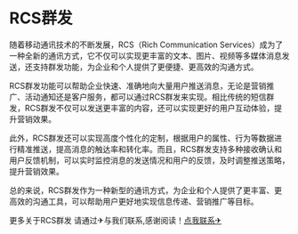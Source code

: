 # RCS群发

随着移动通讯技术的不断发展，RCS（Rich Communication Services）成为了一种全新的通讯方式，它不仅可以实现更丰富的文本、图片、视频等多媒体消息发送，还支持群发功能，为企业和个人提供了更便捷、更高效的沟通方式。

RCS群发功能可以帮助企业快速、准确地向大量用户推送消息，无论是营销推广、活动通知还是客户服务，都可以通过RCS群发来实现。相比传统的短信群发，RCS群发不仅可以发送更丰富的内容，还可以实现更好的用户互动体验，提升营销效果。

此外，RCS群发还可以实现高度个性化的定制，根据用户的属性、行为等数据进行精准推送，提高消息的触达率和转化率。而且，RCS群发支持多种接收确认和用户反馈机制，可以实时监控消息的发送情况和用户的反馈，及时调整推送策略，提升营销效果。

总的来说，RCS群发作为一种新型的通讯方式，为企业和个人提供了更丰富、更高效的沟通工具，可以帮助用户更好地实现信息传递、营销推广等目标。

更多关于RCS群发 请通过✈与我们联系,感谢阅读！[点我联系✈](https://box.G208.com)